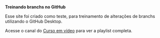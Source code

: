**Treinando branchs no GitHub**

 Esse site foi criado como teste, para treinamento de alterações de branchs utilizando o GitHub Desktop.

Acesse o canal do [Curso em vídeo](https://www.cursoemvideo.com/) para ver a playlist completa.
